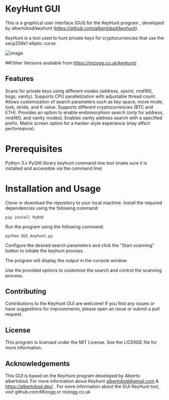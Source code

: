 
# KeyHunt GUI
This is a graphical user interface (GUI) for the KeyHunt program , developed by albertobsd/keyhunt (https://github.com/albertobsd/keyhunt). 

KeyHunt is a tool used to hunt private keys for cryptocurrencies that use the secp256k1 elliptic curve.

![image](https://github.com/Mizogg/GUI_keyhunt/assets/88630056/07a7bf84-2d21-4739-9d74-6a249b0704b3)

##Other Versions available from https://mizogg.co.uk/keyhunt/

## Features
Scans for private keys using different modes (address, xpoint, rmd160, bsgs, vanity).
Supports CPU parallelization with adjustable thread count.
Allows customization of search parameters such as key space, move mode, look, stride, and K value.
Supports different cryptocurrencies (BTC and ETH).
Provides an option to enable endomorphism search (only for address, rmd160, and vanity modes).
Enables vanity address search with a specified prefix.
Matrix screen option for a hacker-style experience (may affect performance).

# Prerequisites
Python 3.x
PyQt6 library
keyhunt command-line tool (make sure it is installed and accessible via the command line)

# Installation and Usage

Clone or download the repository to your local machine.
Install the required dependencies using the following command:
```
pip install PyQt6
```

Run the program using the following command:
```
python GUI_keyhunt.py
```

Configure the desired search parameters and click the "Start scanning" button to initiate the keyhunt process.

The program will display the output in the console window.

Use the provided options to customize the search and control the scanning process.

## Contributing
Contributions to the KeyHunt GUI are welcome! If you find any issues or have suggestions for improvements, please open an issue or submit a pull request.

## License
This program is licensed under the MIT License. See the LICENSE file for more information.

## Acknowledgements
This GUI is based on the KeyHunt program developed by Alberto albertobsd. For more information about Keyhunt albertobsd@gmail.com &
https://albertobsd.dev/ . For more information about the GUI KeyHunt tool, visit github.com/Mizogg or mizogg.co.uk



